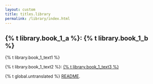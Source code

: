 ```yaml
---
layout: custom
title: titles.library
permalink: /library/index.html
---
```

<div class="about-monero">
    <section class="container">
        <div class="row">
            <div class="full col-xs-12">
                <div class="info-block text-adapt">
                    <div class="row center-xs">
                        <div class="col">
                            <h2>{% t library.book_1_a %}: {% t library.book_1_b %}</h2>
                        </div>
                    </div>
                    <div>
                        <p>{% t library.book_1_text1 %}</p>
                        <p>{% t library.book_1_text2 %}: <a href="/library/zero-to-monero-1-0-0.pdf">{% t library.book_1_text3 %}</a></p>
                    </div>
                </div>
            </div>
        </div>
    </section>
</div>

<div class="untranslated {% t about.translated %}">
    <p>{% t global.untranslated %} <a class="untranslated-link" href="https://github.com/monero-project/monero-site/blob/master/README.md">README</a>.</p>
</div>
